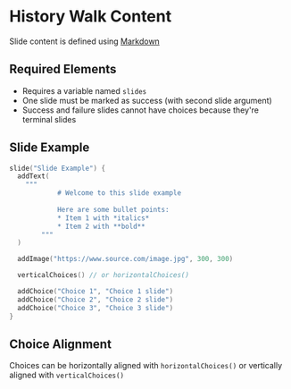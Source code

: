 # History Walk Content

Slide content is defined using [Markdown](https://www.markdownguide.org/basic-syntax/)

## Required Elements

* Requires a variable named `slides`
* One slide must be marked as success (with second slide argument)
* Success and failure slides cannot have choices because they're terminal slides

## Slide Example

```kotlin
slide("Slide Example") {
  addText(
    """
            # Welcome to this slide example
            
            Here are some bullet points:
            * Item 1 with *italics*
            * Item 2 with **bold**   
        """
  )

  addImage("https://www.source.com/image.jpg", 300, 300)

  verticalChoices() // or horizontalChoices()

  addChoice("Choice 1", "Choice 1 slide")
  addChoice("Choice 2", "Choice 2 slide")
  addChoice("Choice 3", "Choice 3 slide")
}
```

## Choice Alignment

Choices can be horizontally aligned with `horizontalChoices()`
or vertically aligned with `verticalChoices()`


